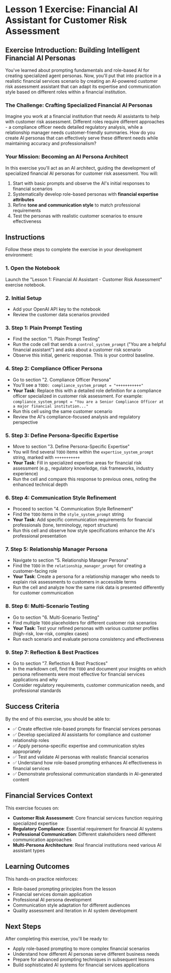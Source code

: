 # Lesson 1 Exercise: Financial AI Assistant for Customer Risk Assessment

## Exercise Introduction: Building Intelligent Financial AI Personas

You've learned about prompting fundamentals and role-based AI for creating specialized agent personas. Now, you'll put that into practice in a realistic financial services scenario by creating an AI-powered customer risk assessment assistant that can adapt its expertise and communication style based on different roles within a financial institution.

### The Challenge: Crafting Specialized Financial AI Personas

Imagine you work at a financial institution that needs AI assistants to help with customer risk assessment. Different roles require different approaches - a compliance officer needs detailed regulatory analysis, while a relationship manager needs customer-friendly summaries. How do you create AI personas that can effectively serve these different needs while maintaining accuracy and professionalism?

### Your Mission: Becoming an AI Persona Architect

In this exercise you'll act as an AI architect, guiding the development of specialized financial AI personas for customer risk assessment. You will:

1. Start with basic prompts and observe the AI's initial responses to financial scenarios
2. Systematically develop role-based personas with **financial expertise attributes**
3. Refine **tone and communication style** to match professional requirements
4. Test the personas with realistic customer scenarios to ensure effectiveness

## Instructions

Follow these steps to complete the exercise in your development environment:

### 1. Open the Notebook
Launch the "Lesson 1: Financial AI Assistant - Customer Risk Assessment" exercise notebook.

### 2. Initial Setup
- Add your OpenAI API key to the notebook
- Review the customer data scenarios provided

### 3. Step 1: Plain Prompt Testing
- Find the section "1. Plain Prompt Testing"
- Run the code cell that sends a `control_system_prompt` ("You are a helpful financial assistant") and asks about a customer risk scenario
- Observe this initial, generic response. This is your control baseline.

### 4. Step 2: Compliance Officer Persona
- Go to section "2. Compliance Officer Persona"
- You'll see a `TODO: compliance_system_prompt = "+++++++++++"`
- **Your Task**: Replace this with a detailed role definition for a compliance officer specialized in customer risk assessment. For example: `compliance_system_prompt = "You are a Senior Compliance Officer at a major financial institution..."`
- Run this cell using the same customer scenario
- Review the AI's compliance-focused analysis and regulatory perspective

### 5. Step 3: Define Persona-Specific Expertise
- Move to section "3. Define Persona-Specific Expertise"
- You will find several `TODO` items within the `expertise_system_prompt` string, marked with `+++++++++++`
- **Your Task**: Fill in specialized expertise areas for financial risk assessment (e.g., regulatory knowledge, risk frameworks, industry experience)
- Run the cell and compare this response to previous ones, noting the enhanced technical depth

### 6. Step 4: Communication Style Refinement
- Proceed to section "4. Communication Style Refinement"
- Find the `TODO` items in the `style_system_prompt` string
- **Your Task**: Add specific communication requirements for financial professionals (tone, terminology, report structure)
- Run this cell and observe how style specifications enhance the AI's professional presentation

### 7. Step 5: Relationship Manager Persona
- Navigate to section "5. Relationship Manager Persona"
- Find the `TODO` in the `relationship_manager_prompt` for creating a customer-facing role
- **Your Task**: Create a persona for a relationship manager who needs to explain risk assessments to customers in accessible terms
- Run the cell and analyze how the same risk data is presented differently for customer communication

### 8. Step 6: Multi-Scenario Testing
- Go to section "6. Multi-Scenario Testing"
- Find multiple `TODO` placeholders for different customer risk scenarios
- **Your Task**: Test your refined personas with various customer profiles (high-risk, low-risk, complex cases)
- Run each scenario and evaluate persona consistency and effectiveness

### 9. Step 7: Reflection & Best Practices
- Go to section "7. Reflection & Best Practices"
- In the markdown cell, find the `TODO` and document your insights on which persona refinements were most effective for financial services applications and why
- Consider regulatory requirements, customer communication needs, and professional standards

## Success Criteria

By the end of this exercise, you should be able to:
- ✅ Create effective role-based prompts for financial services personas
- ✅ Develop specialized AI assistants for compliance and customer relationship roles
- ✅ Apply persona-specific expertise and communication styles appropriately
- ✅ Test and validate AI personas with realistic financial scenarios
- ✅ Understand how role-based prompting enhances AI effectiveness in financial services
- ✅ Demonstrate professional communication standards in AI-generated content

## Financial Services Context

This exercise focuses on:
- **Customer Risk Assessment**: Core financial services function requiring specialized expertise
- **Regulatory Compliance**: Essential requirement for financial AI systems
- **Professional Communication**: Different stakeholders need different communication approaches
- **Multi-Persona Architecture**: Real financial institutions need various AI assistant types

## Learning Outcomes

This hands-on practice reinforces:
- Role-based prompting principles from the lesson
- Financial services domain application
- Professional AI persona development
- Communication style adaptation for different audiences
- Quality assessment and iteration in AI system development

## Next Steps

After completing this exercise, you'll be ready to:
- Apply role-based prompting to more complex financial scenarios
- Understand how different AI personas serve different business needs
- Prepare for advanced prompting techniques in subsequent lessons
- Build sophisticated AI systems for financial services applications
